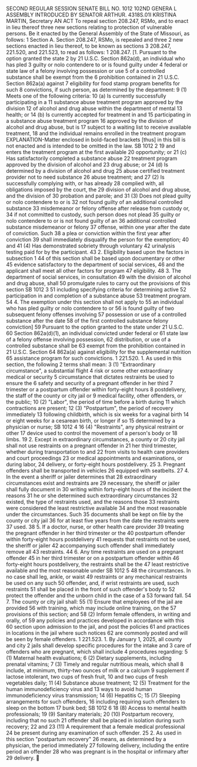 SECOND REGULAR SESSION
SENATE BILL NO. 1012
102ND GENERA L ASSEMBLY
INTRODUCED BY SENATOR ARTHUR.
4318S.01I KRISTINA MARTIN, Secretary
AN ACT
To repeal section 208.247, RSMo, and to enact in lieu thereof three new sections relating to
protection of vulnerable persons.
Be it enacted by the General Assembly of the State of Missouri, as follows:
1 Section A. Section 208.247, RSMo, is repealed and three
2 new sections enacted in lieu thereof, to be known as sections
3 208.247, 221.520, and 221.523, to read as follows:
1 208.247. [1. Pursuant to the option granted the state
2 by 21 U.S.C. Section 862a(d), an individual who has pled
3 guilty or nolo contendere to or is found guilty under
4 federal or state law of a felony involving possession or use
5 of a controlled substance shall be exempt from the
6 prohibition contained in 21 U.S.C. Section 862a(a) against
7 eligibility for food stamp program benefits for such
8 convictions, if such person, as determined by the department:
9 (1) Meets one of the following criteria:
10 (a) Is currently successfully participating in a
11 substance abuse treatment program approved by the division
12 of alcohol and drug abuse within the department of mental
13 health; or
14 (b) Is currently accepted for treatment in and
15 participating in a substance abuse treatment program
16 approved by the division of alcohol and drug abuse, but is
17 subject to a waiting list to receive available treatment,
18 and the individual remains enrolled in the treatment program
EXPLANATION-Matter enclosed in bold-faced brackets [thus] in this bill is not enacted
and is intended to be omitted in the law.
SB 1012 2
19 and enters the treatment program at the first available
20 opportunity; or
21 (c) Has satisfactorily completed a substance abuse
22 treatment program approved by the division of alcohol and
23 drug abuse; or
24 (d) Is determined by a division of alcohol and drug
25 abuse certified treatment provider not to need substance
26 abuse treatment; and
27 (2) Is successfully complying with, or has already
28 complied with, all obligations imposed by the court, the
29 division of alcohol and drug abuse, and the division of
30 probation and parole; and
31 (3) Does not plead guilty or nolo contendere to or is
32 not found guilty of an additional controlled substance
33 misdemeanor or felony offense after release from custody or,
34 if not committed to custody, such person does not plead
35 guilty or nolo contendere to or is not found guilty of an
36 additional controlled substance misdemeanor or felony
37 offense, within one year after the date of conviction. Such
38 a plea or conviction within the first year after conviction
39 shall immediately disqualify the person for the exemption;
40 and
41 (4) Has demonstrated sobriety through voluntary
42 urinalysis testing paid for by the participant.
43 2. Eligibility based upon the factors in subsection 1
44 of this section shall be based upon documentary or other
45 evidence satisfactory to the department of social services,
46 and the applicant shall meet all other factors for program
47 eligibility.
48 3. The department of social services, in consultation
49 with the division of alcohol and drug abuse, shall
50 promulgate rules to carry out the provisions of this section
SB 1012 3
51 including specifying criteria for determining active
52 participation in and completion of a substance abuse
53 treatment program.
54 4. The exemption under this section shall not apply to
55 an individual who has pled guilty or nolo contendere to or
56 is found guilty of two subsequent felony offenses involving
57 possession or use of a controlled substance after the date
58 of the first controlled substance felony conviction]
59 Pursuant to the option granted to the state under 21 U.S.C.
60 Section 862a(d)(1), an individual convicted under federal or
61 state law of a felony offense involving possession,
62 distribution, or use of a controlled substance shall be
63 exempt from the prohibition contained in 21 U.S.C. Section
64 862a(a) against eligibility for the supplemental nutrition
65 assistance program for such convictions.
1 221.520. 1. As used in this section, the following
2 terms shall mean:
3 (1) "Extraordinary circumstance", a substantial flight
4 risk or some other extraordinary medical or security
5 circumstance that dictates restraints be used to ensure the
6 safety and security of a pregnant offender in her third
7 trimester or a postpartum offender within forty-eight hours
8 postdelivery, the staff of the county or city jail or
9 medical facility, other offenders, or the public;
10 (2) "Labor", the period of time before a birth during
11 which contractions are present;
12 (3) "Postpartum", the period of recovery immediately
13 following childbirth, which is six weeks for a vaginal birth
14 or eight weeks for a cesarean birth, or longer if so
15 determined by a physician or nurse;
SB 1012 4
16 (4) "Restraints", any physical restraint or other
17 device used to control the movement of a person's body or
18 limbs.
19 2. Except in extraordinary circumstances, a county or
20 city jail shall not use restraints on a pregnant offender in
21 her third trimester, whether during transportation to and
22 from visits to health care providers and court proceedings
23 or medical appointments and examinations, or during labor,
24 delivery, or forty-eight hours postdelivery.
25 3. Pregnant offenders shall be transported in vehicles
26 equipped with seatbelts.
27 4. In the event a sheriff or jailer determines that
28 extraordinary circumstances exist and restraints are
29 necessary, the sheriff or jailer shall fully document in
30 writing within forty-eight hours of the incident the reasons
31 he or she determined such extraordinary circumstances
32 existed, the type of restraints used, and the reasons those
33 restraints were considered the least restrictive available
34 and the most reasonable under the circumstances. Such
35 documents shall be kept on file by the county or city jail
36 for at least five years from the date the restraints were
37 used.
38 5. If a doctor, nurse, or other health care provider
39 treating the pregnant offender in her third trimester or the
40 postpartum offender within forty-eight hours postdelivery
41 requests that restraints not be used, the sheriff or jailer
42 accompanying such offender shall immediately remove all
43 restraints.
44 6. Any time restraints are used on a pregnant offender
45 in her third trimester or on a postpartum offender within
46 forty-eight hours postdelivery, the restraints shall be the
47 least restrictive available and the most reasonable under
SB 1012 5
48 the circumstances. In no case shall leg, ankle, or waist
49 restraints or any mechanical restraints be used on any such
50 offender, and, if wrist restraints are used, such restraints
51 shall be placed in the front of such offender's body to
52 protect the offender and the unborn child in the case of a
53 forward fall.
54 7. The county or city jail shall:
55 (1) Ensure that employees of the jail are provided
56 with training, which may include online training, on the
57 provisions of this section; and
58 (2) Inform female offenders, in writing and orally, of
59 any policies and practices developed in accordance with this
60 section upon admission to the jail, and post the policies
61 and practices in locations in the jail where such notices
62 are commonly posted and will be seen by female offenders.
1 221.523. 1. By January 1, 2025, all county and city
2 jails shall develop specific procedures for the intake and
3 care of offenders who are pregnant, which shall include
4 procedures regarding:
5 (1) Maternal health evaluations;
6 (2) Dietary supplements, including prenatal vitamins;
7 (3) Timely and regular nutritious meals, which shall
8 include, at minimum, thirty-two ounces of milk or a calcium
9 supplement if lactose intolerant, two cups of fresh fruit,
10 and two cups of fresh vegetables daily;
11 (4) Substance abuse treatment;
12 (5) Treatment for the human immunodeficiency virus and
13 ways to avoid human immunodeficiency virus transmission;
14 (6) Hepatitis C;
15 (7) Sleeping arrangements for such offenders,
16 including requiring such offenders to sleep on the bottom
17 bunk bed;
SB 1012 6
18 (8) Access to mental health professionals;
19 (9) Sanitary materials;
20 (10) Postpartum recovery, including that no such
21 offender shall be placed in isolation during such recovery;
22 and
23 (11) A requirement that a female medical professional
24 be present during any examination of such offender.
25 2. As used in this section "postpartum recovery"
26 means, as determined by a physician, the period immediately
27 following delivery, including the entire period an offender
28 who was pregnant is in the hospital or infirmary after
29 delivery.
